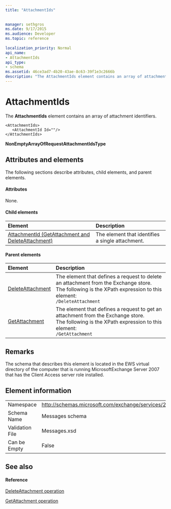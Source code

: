```yaml
---
title: "AttachmentIds"
 
 
manager: sethgros
ms.date: 9/17/2015
ms.audience: Developer
ms.topic: reference
 
localization_priority: Normal
api_name:
- AttachmentIds
api_type:
- schema
ms.assetid: 46ce3ad7-4b20-43ae-8c63-39f1e3c2666b
description: "The AttachmentIds element contains an array of attachment identifiers."
---
```


# AttachmentIds

The **AttachmentIds** element contains an array of attachment identifiers. 
  
```
<AttachmentIds>
   <AttachmentId Id=""/>
</AttachmentIds>
```

 **NonEmptyArrayOfRequestAttachmentIdsType**
## Attributes and elements

The following sections describe attributes, child elements, and parent elements.
  
#### Attributes

None.
  
#### Child elements

|**Element**|**Description**|
|:-----|:-----|
|[AttachmentId (GetAttachment and DeleteAttachment)](attachmentid-getattachment-and-deleteattachment.md) <br/> |The element that identifies a single attachment.  <br/> |
   
#### Parent elements

|**Element**|**Description**|
|:-----|:-----|
|[DeleteAttachment](deleteattachment.md) <br/> |The element that defines a request to delete an attachment from the Exchange store.  <br/> The following is the XPath expression to this element:  <br/>  `/DeleteAttachment` <br/> |
|[GetAttachment](getattachment.md) <br/> |The element that defines a request to get an attachment from the Exchange store.  <br/> The following is the XPath expression to this element:  <br/>  `/GetAttachment` <br/> |
   
## Remarks

The schema that describes this element is located in the EWS virtual directory of the computer that is running MicrosoftExchange Server 2007 that has the Client Access server role installed.
  
## Element information

|||
|:-----|:-----|
|Namespace  <br/> |http://schemas.microsoft.com/exchange/services/2006/messages  <br/> |
|Schema Name  <br/> |Messages schema  <br/> |
|Validation File  <br/> |Messages.xsd  <br/> |
|Can be Empty  <br/> |False  <br/> |
   
## See also

#### Reference

[DeleteAttachment operation](deleteattachment-operation.md)
  
[GetAttachment operation](getattachment-operation.md)

